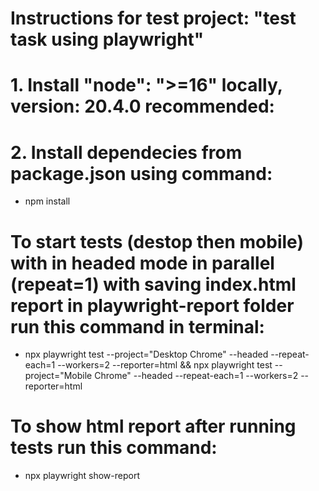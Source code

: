 # Instructions for test project: "test task using playwright"

# 1. Install "node": ">=16" locally, version: 20.4.0 recommended:

# 2. Install dependecies from package.json using command:

- npm install

# To start tests (destop then mobile) with in headed mode in parallel (repeat=1) with saving index.html report in playwright-report folder run this command in terminal:

- npx playwright test --project="Desktop Chrome" --headed --repeat-each=1 --workers=2 --reporter=html && npx playwright test --project="Mobile Chrome" --headed --repeat-each=1 --workers=2 --reporter=html

# To show html report after running tests run this command:

- npx playwright show-report